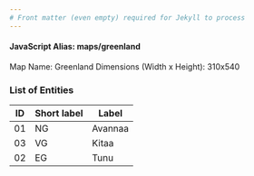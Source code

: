 ```yaml
---
# Front matter (even empty) required for Jekyll to process
---
```


#### JavaScript Alias: maps/greenland

Map Name: Greenland
Dimensions (Width x Height): 310x540





### List of Entities

ID | Short label | Label
---|---|---|
01|NG|Avannaa
03|VG|Kitaa
02|EG|Tunu

